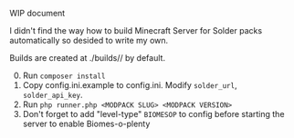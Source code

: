 WIP document

I didn't find the way how to build Minecraft Server for Solder packs automatically so desided to write my own.

Builds are created at ./builds/<MODPACK SLUG>/<MODPACK VERSION> by default.

0. Run `composer install`
1. Copy config.ini.example to config.ini. Modify `solder_url`, `solder_api_key`.
2. Run `php runner.php <MODPACK SLUG> <MODPACK VERSION>`
3. Don't forget to add "level-type" `BIOMESOP` to config before starting the server to enable Biomes-o-plenty
